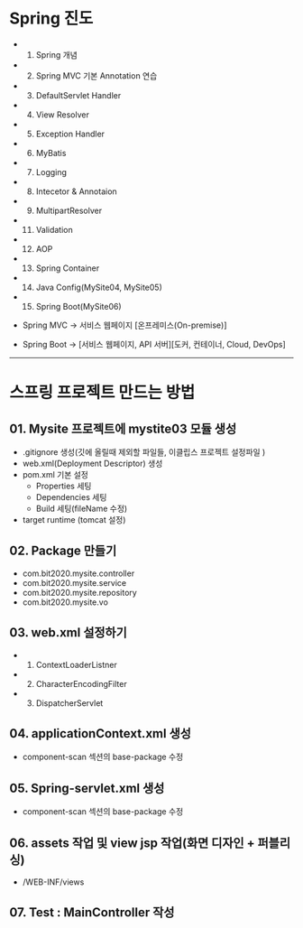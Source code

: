 # Spring 진도   
* 01. Spring 개념
* 02. Spring MVC 기본 Annotation 연습
* 03. DefaultServlet Handler
* 04. View Resolver
* 05. Exception Handler

* 06. MyBatis
* 07. Logging
* 08. Intecetor & Annotaion
* 09. MultipartResolver
* 11. Validation
* 12. AOP
* 13. Spring Container

* 14. Java Config(MySite04, MySite05)
* 15. Spring Boot(MySite06)


* Spring MVC   -> 서비스 웹페이지 [온프레미스(On-premise)] 
* Spring Boot  -> [서비스 웹페이지, API 서버][도커, 컨테이너, Cloud, DevOps]

<hr/>

# 스프링 프로젝트 만드는 방법
## 01. Mysite 프로젝트에 mystite03 모듈 생성
* .gitignore 생성(깃에 올릴때 제외할 파일들, 이클립스 프로젝트 설정파일 )
* web.xml(Deployment Descriptor) 생성
* pom.xml 기본 설정
    * Properties 세팅
    * Dependencies 세팅
    * Build 세팅(fileName 수정)
* target runtime (tomcat 설정)	

## 02. Package 만들기

* com.bit2020.mysite.controller
* com.bit2020.mysite.service
* com.bit2020.mysite.repository
* com.bit2020.mysite.vo

## 03. web.xml 설정하기
*	1. ContextLoaderListner 
*	2. CharacterEncodingFilter 
*   3. 	DispatcherServlet 


## 04.  applicationContext.xml 생성
   * component-scan 섹션의 base-package 수정

## 05.  Spring-servlet.xml 생성
   * component-scan 섹션의 base-package 수정


## 06. assets 작업 및 view jsp 작업(화면  디자인 + 퍼블리싱)
   * /WEB-INF/views

## 07. Test : MainController 작성 
